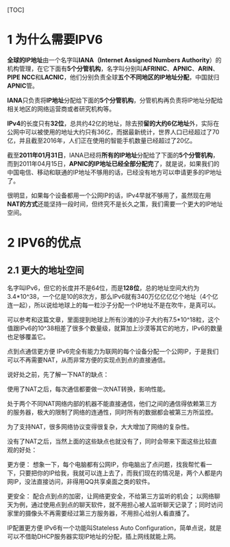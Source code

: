 [TOC]

# 1 为什么需要IPV6

**全球的IP地址**由一个名字叫**IANA（Internet Assigned Numbers Authority**）的机构管理，在它下面有**5个分管机构**，名字叫分别叫**AFRINIC**、**APNIC**、**ARIN**、**PIPE NCC**和**LACNIC**，他们分别负责全球**五个不同地区的IP地址分配**，中国就归**APNIC**管。

**IANA**只负责将**IP地址**分配给下面的**5个分管机构**，分管机构再负责将IP地址分配给相关地区的网络运营商或者研究机构等。

**IPv4**的长度只有**32位**，总共约42亿的地址，除去预**留的大约6亿地址**外，实际在公网中可以被使用的地址大约只有36亿，而据最新统计，世界人口已经超过了70亿，并且截至2016年，人们正在使用的智能手机数量已经超过了20亿。

截至**2011年01月31日**，IANA已经将**所有的IP地址**分配给了下面的**5个分管机构**，而到2011年04月15日，**APNIC的IP地址已经全部分配完**了，就是说，如果我们的中国电信、移动和联通的IP地址不够用的话，已经没有地方可以申请更多的IP地址了。

很明显，如果每个设备都用一个公网IP的话，IPv4早就不够用了，虽然现在用**NAT的方式**还能坚持一段时间，但终究不是长久之策，我们需要一个更大的IP地址空间。

# 2 IPV6的优点

## 2.1 更大的地址空间

名字叫IPv6，但它的长度并不是64位，而是**128位**，总的地址空间大约为3.4*10^38，一个亿是10的8次方，那么IPv6就有340万亿亿亿亿个地址（4个亿连一起），所以说给地球上的每一粒沙子分配一个IP地址不是在吹牛，是真可以。

可以参考[](这篇文章)和这篇文章，里面提到地球上所有沙滩的沙子大约有7.5*10^18粒，这个值跟IPv6的10^38相差了很多个数量级，就算加上沙漠等其它的地方，IPv6的数量也足够覆盖它。

点到点通信更方便
IPv6完全有能力为联网的每个设备分配一个公网IP，于是我们可以不再需要NAT，从而非常方便的实现点到点的直接通信。

说好处之前，先了解一下NAT的缺点：

使用了NAT之后，每次通信都要做一次NAT转换，影响性能。

处于两个不同NAT网络内部的机器不能直接通信，他们之间的通信得依赖第三方的服务器，极大的限制了网络的连通性，同时所有的数据都会被第三方所监控。

为了支持NAT，很多网络协议变得很复杂，大大增加了网络的复杂性。

没有了NAT之后，当然上面的这些缺点也就没有了，同时会带来下面这些比较直观的好处：

更方便： 想象一下，每个电脑都有公网IP，你电脑出了点问题，找我帮忙看一下，只要把你的IP给我，我就可以连上去了，而我们现在的情况是，两个人都是内网IP，没法直接访问，非得用QQ共享桌面之类的软件。

更安全： 配合点到点的加密，让网络更安全，不给第三方监听的机会； 以网络聊天为例，通过使用点到点的聊天软件，就不用担心被人监听聊天记录了；同时访问家里的摄像头不再需要经过第三方服务器，不用担心给别人看直播了。

IP配置更方便
IPv6有一个功能叫Stateless Auto Configuration，简单点说，就是可以不借助DHCP服务器实现IP地址的分配，插上网线就能上网。

